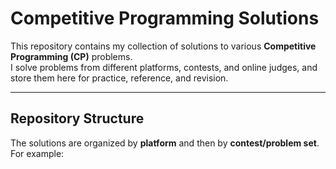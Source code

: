 # Competitive Programming Solutions

This repository contains my collection of solutions to various **Competitive Programming (CP)** problems.  
I solve problems from different platforms, contests, and online judges, and store them here for practice, reference, and revision.

---

## Repository Structure

The solutions are organized by **platform** and then by **contest/problem set**.  
For example:

